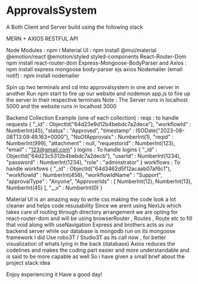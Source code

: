 # ApprovalsSystem 
A Both Client and Server build using the following stack

MERN + AXIOS RESTFUL API

Node Modules : npm i
Material UI : npm install @mui/material @emotion/react @emotion/styled styled-components
React-Router-Dom npm install react-router-dom
Express-Mongoose-BodyParser and Axios : npm install express mongoose body-parser ejs axios
Nodemailer (email notif) : npm install nodemailer

Spin up two terminals and cd into approvalsystem in one and server in another
Run npm start to fire up our website and nodemon app.js to fire up the server in their respective terminals
Note : The Server runs in localhost 5000 and the website runs in localhost 3000

Backend Collection Example (one of each collection) : 
reqs : to handle requests 
{
    "_id" : ObjectId("64d23e9d12b4bebdc7a2dece"),
    "workflowId" : NumberInt(45),
    "status" : "Approved",
    "timestamp" : ISODate("2023-08-08T13:09:49.163+0000"),
    "NoOfApprovals" : NumberInt(1),
    "reqid" : NumberInt(999),
    "attachment" : null,
    "requestorid" : NumberInt(123),
    "email" : "123@gmail.com"
}
logins : To handle logins
{
    "_id" : ObjectId("64d23c5312b4bebdc7a2decb"),
    "userId" : NumberInt(1234),
    "password" : NumberInt(1234),
    "role" : "adminstrator"
}
workflows : To handle workfows
{
    "_id" : ObjectId("64d3462d5f12acaab07af6c1"),
    "workflowId" : NumberInt(456),
    "workflowIdName" : "Support",
    "approvalType" : "Anyone",
    "ApproverIds" : [
        NumberInt(12),
        NumberInt(13),
        NumberInt(45)
    ],
    "__v" : NumberInt(0)
}

Material UI is an amazing way to write css making the code look a lot cleaner and helps code resusability 
Since we arent using NextJs which takes care of routing through directory arrangement we are opting for react-router-dom and will be using
browserRouter , Routes , Route etc to fill that void along with useNavigation 
Express and brothers acts as our backend server while our database is mongodb run on its mongoose framework
I did Use robo3T / Studio3T as its call now , for better visualization of whats lying in the back (database)
Axios reduces the codelines and makes the coding part easier and more understandable and is said to be more capable as well
So i have given a small brief about the project stack idea 

Enjoy experiencing it
Have a good day!
